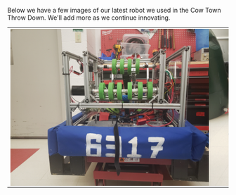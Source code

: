 Below we have a few images of our latest robot we used in the Cow Town Throw Down.
We'll add more as we continue innovating.
<table>
<tr> 
<td>
<img src="docs/assets/20211118_163247.jpg"
style="float: left; max-width: 200%; height: auto; margin-right: 200px;"/>
</td>
<td>
<img src="docs/assets/20211118_163237.jpg"
style="float: left; max-width: 200%; height: auto; margin-left: 200px;"/>
</td>
</tr>
</table>
